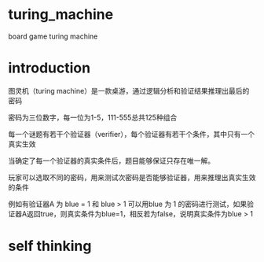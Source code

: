 # turing_machine
board game turing machine
# introduction
图灵机（turing machine）是一款桌游，通过逻辑分析和验证结果推理出最后的密码

密码为三位数字，每一位为1-5，111-555总共125种组合

每一个谜题有若干个验证器（verifier），每个验证器有若干个条件，其中只有一个真实生效

当确定了每一个验证器的真实条件后，题目能够保证只存在唯一解。

玩家可以选取不同的密码，用来测试次密码是否能够验证器，用来推理出真实生效的条件

例如有验证器A 为 blue = 1 和 blue > 1
可以用blue 为 1 的密码进行测试，如果验证器A返回true，则真实条件为blue=1，相反若为false，说明真实条件为blue > 1

# self thinking





